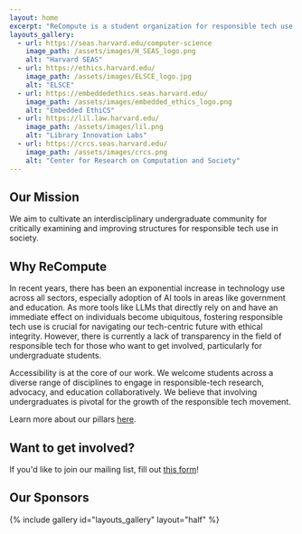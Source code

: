 ```yaml
---
layout: home
excerpt: "ReCompute is a student organization for responsible tech use."
layouts_gallery:
  - url: https://seas.harvard.edu/computer-science
    image_path: /assets/images/H_SEAS_logo.png
    alt: "Harvard SEAS"
  - url: https://ethics.harvard.edu/
    image_path: /assets/images/ELSCE_logo.jpg
    alt: "ELSCE"
  - url: https://embeddedethics.seas.harvard.edu/
    image_path: /assets/images/embedded_ethics_logo.png
    alt: "Embedded EthiCS"
  - url: https://lil.law.harvard.edu/
    image_path: /assets/images/lil.png
    alt: "Library Innovation Labs"
  - url: https://crcs.seas.harvard.edu/
    image_path: /assets/images/crcs.png
    alt: "Center for Research on Computation and Society"
---
```


## Our Mission

We aim to cultivate an interdisciplinary undergraduate community for critically examining and improving structures for responsible tech use in society.

## Why ReCompute

In recent years, there has been an exponential increase in technology use across all sectors, especially adoption of AI tools in areas like government and education. As more tools like LLMs that directly rely on and have an immediate effect on individuals become ubiquitous, fostering responsible tech use is crucial for navigating our tech-centric future with ethical integrity. However, there is currently a lack of transparency in the field of responsible tech for those who want to get involved, particularly for undergraduate students.

Accessibility is at the core of our work. We welcome students across a diverse range of disciplines to engage in responsible-tech research, advocacy, and education collaboratively. We believe that involving undergraduates is pivotal for the growth of the responsible tech movement.

Learn more about our pillars [here](./pillars).

## Want to get involved?

If you'd like to join our mailing list, fill out [this form](https://forms.gle/3yYdSQuZXwWH4sjM7)!

## Our Sponsors

{% include gallery id="layouts_gallery" layout="half" %}
